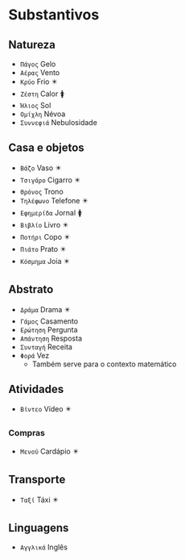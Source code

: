 # Substantivos

## Natureza

-   `Πάγος` Gelo
-   `Αέρας` Vento
-   `Κρύο` Frio ✴️
-   `Ζέστη` Calor 🚺
-   `Ήλιος` Sol
-   `Ομίχλη` Névoa
-   `Συννεφιά` Nebulosidade

## Casa e objetos

-   `Βάζο` Vaso ✴️
-   `Τσιγάρο` Cigarro ✴️
-   `Θρόνος` Trono
-   `Τηλέφωνο` Telefone ✴️
-   `Εφημερίδα` Jornal 🚺
-   `Βιβλίο` Livro ✴️
-   `Ποτήρι` Copo ✴️
-   `Πιάτο` Prato ✴️
-   `Κόσμημα` Joia ✴️

## Abstrato

-   `Δράμα` Drama ✴️
-   `Γάμος` Casamento
-   `Ερώτηση` Pergunta
-   `Απάντηση` Resposta
-   `Συνταγή` Receita
-   `Φορά` Vez
    -   Também serve para o contexto matemático

## Atividades

-   `Βίντεο` Vídeo ✴️

### Compras

-   `Μενού` Cardápio ✴️

## Transporte

-   `Ταξί` Táxi ✴️

## Linguagens

-   `Αγγλικά` Inglês

